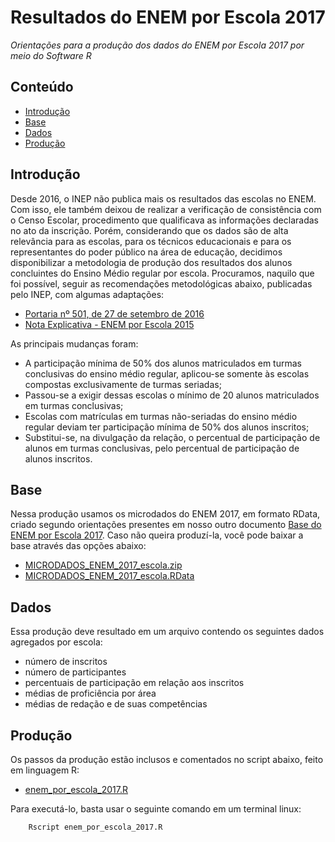 Resultados do ENEM por Escola 2017
========

_Orientações para a produção dos dados do ENEM por Escola 2017 por meio do Software R_

## Conteúdo

- [Introdução](#introdução)
- [Base](#base)
- [Dados](#dados)
- [Produção](#produção)

## Introdução

Desde 2016, o INEP não publica mais os resultados das escolas no ENEM. Com isso, ele também deixou de realizar a verificação de consistência com o Censo Escolar, procedimento que qualificava as informações declaradas no ato da inscrição. Porém, considerando que os dados são de alta relevância para as escolas, para os técnicos educacionais e para os representantes do poder público na área de educação, decidimos disponibilizar a metodologia de produção dos resultados dos alunos concluintes do Ensino Médio regular por escola. Procuramos, naquilo que foi possível, seguir as recomendações metodológicas abaixo, publicadas pelo INEP, com algumas adaptações:

- <a href="http://download.inep.gov.br/educacao_basica/enem/legislacao/2016/portaria_n501_27092016_enem_por_escola_2015.pdf">Portaria nº 501, de 27 de setembro de 2016 </a>
- <a href="http://download.inep.gov.br/educacao_basica/enem/nota_tecnica/2015/nota_explicativa_enem2015_por_escola.pdf">Nota Explicativa - ENEM por Escola 2015</a>

As principais mudanças foram:

- A participação mínima de 50% dos alunos matriculados em turmas conclusivas do ensino médio regular, aplicou-se somente às escolas compostas exclusivamente de turmas seriadas;
- Passou-se a exigir dessas escolas o mínimo de 20 alunos matriculados em turmas conclusivas;
- Escolas com matrículas em turmas não-seriadas do ensino médio regular deviam ter participação mínima de 50% dos alunos inscritos;
- Substitui-se, na divulgação da relação, o percentual de participação de alunos em turmas conclusivas, pelo percentual de participação de alunos inscritos.

## Base

Nessa produção usamos os microdados do ENEM 2017, em formato RData, criado segundo orientações presentes em nosso outro documento <a href="https://github.com/professorvirtual/educadata/tree/master/bases/enem/2017">Base do ENEM por Escola 2017</a>. Caso não queira produzí-la, você pode baixar a base através das opções abaixo:
- <a href="https://educadata.com.br/download/microdados-do-enem-2017-enem-por-escola-base-em-csv/">MICRODADOS_ENEM_2017_escola.zip</a>
- <a href="https://educadata.com.br/download/microdados-do-enem-2017-enem-por-escola-base-em-rdata/">MICRODADOS_ENEM_2017_escola.RData</a>

## Dados

Essa produção deve resultado em um arquivo contendo os seguintes dados agregados por escola:
- número de inscritos
- número de participantes
- percentuais de participação em relação aos inscritos
- médias de proficiência por área
- médias de redação e de suas competências

## Produção

Os passos da produção estão inclusos e comentados no script abaixo, feito em linguagem R:
- <a href="https://github.com/professorvirtual/educadata/blob/master/dados/enem/2017/enem_por_escola_2017.R">enem_por_escola_2017.R</a>

Para executá-lo, basta usar o seguinte comando em um terminal linux:

        Rscript enem_por_escola_2017.R


